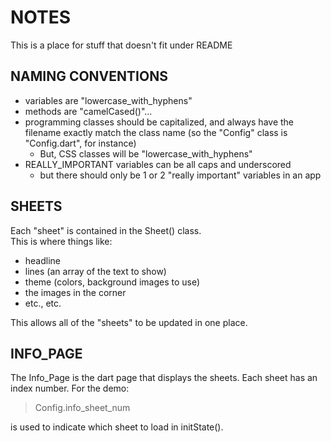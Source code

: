 # NOTES 
This is a place for stuff that doesn't fit under README

## NAMING CONVENTIONS
* variables are "lowercase_with_hyphens"
* methods are "camelCased()"...
* programming classes should be capitalized, and always have the filename exactly match the class name (so the "Config" class is "Config.dart", for instance)
  + But, CSS classes will be "lowercase_with_hyphens"
* REALLY_IMPORTANT variables can be all caps and underscored
   + but there should only be 1 or 2 "really important" variables in an app

## SHEETS
Each "sheet" is contained in the Sheet() class.  
This is where things like:   
* headline
* lines (an array of the text to show)
* theme (colors, background images to use)
* the images in the corner
* etc., etc.

This allows all of the "sheets" to be updated in one place.

## INFO_PAGE 
The Info_Page is the dart page that displays the sheets.  Each sheet has an index number.  For the demo:
> Config.info_sheet_num   

is used to indicate which sheet to load in initState().
